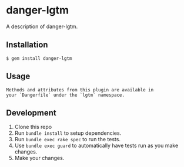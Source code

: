 # danger-lgtm

A description of danger-lgtm.

## Installation

    $ gem install danger-lgtm

## Usage

    Methods and attributes from this plugin are available in
    your `Dangerfile` under the `lgtm` namespace.

## Development

1. Clone this repo
2. Run `bundle install` to setup dependencies.
3. Run `bundle exec rake spec` to run the tests.
4. Use `bundle exec guard` to automatically have tests run as you make changes.
5. Make your changes.
